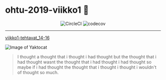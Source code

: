# ohtu-2019-viikko1 :do_not_litter:


<p align="center">
  <img src="https://circleci.com/gh/kriskrok/ohtu-2019-viikko1.svg" alt="CircleCI">
  <img src="https://codecov.io/gh/kriskrok/ohtu-2019-viikko1/branch/master/graph/badge.svg" alt="codecov">
</p>

***
[viikko1-tehtavat_14-16](https://github.com/kriskrok/ohtu-2019-tehtavat)

![Image of Yaktocat](https://octodex.github.com/images/yaktocat.png)

> I thought a thought that i thought i had thought but the thought that i had thought wasnt the thought that i had thought i had thought so maybe if i had thought the thought that i thought i thought i wouldn't of thought so much.

